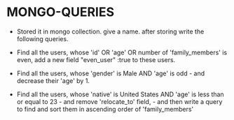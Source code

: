 # MONGO-QUERIES
- Stored it in mongo collection. give a  name. after storing write the following queries.

- Find all the users, whose 'id' OR 'age' OR number of 'family_members' is even, add a new field "even_user" :true to these users.
- Find all the users, whose 'gender' is Male AND 'age' is odd - and decrease their 'age' by 1.
- Find all the users, whose 'native' is United States AND 'age' is less than or equal to 23 - and remove 'relocate_to' field, - and then write a query to find and sort them in ascending order of 'family_members'

